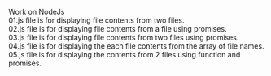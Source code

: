 Work on NodeJs <br />
01.js file is for displaying file contents from two files.<br />
02.js file is for displaying file contents from a file using promises.<br />
03.js file is for displaying file contents from two files using promises.<br />
04.js file is for displaying the each file contents from the array of file names.<br />
05.js file is for displaying the contents from 2 files using function and promises.<br />
